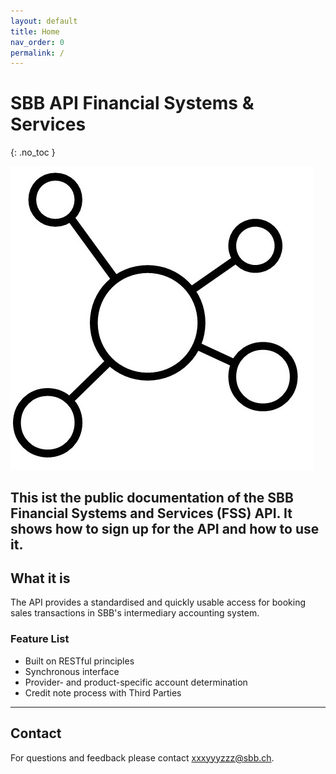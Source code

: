 ```yaml
---
layout: default
title: Home
nav_order: 0
permalink: /
---
```

# SBB API Financial Systems & Services
{: .no_toc }

![SBB API](images/logo.jpg)

This ist the public documentation of the SBB Financial Systems and Services (FSS) API. It shows how to sign up for the API and how to use it.
---

## What it is
The API provides a standardised and quickly usable access for booking sales transactions in SBB's intermediary accounting system.

### Feature List
- Built on RESTful principles
- Synchronous interface
- Provider- and product-specific account determination
- Credit note process with Third Parties

---

## Contact
For questions and feedback please contact [xxxyyyzzz@sbb.ch](mailto:xxxyyyzzz@sbb.ch).
